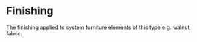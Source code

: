 Finishing
=========

The finishing applied to system furniture elements of this type e.g. walnut, fabric.
